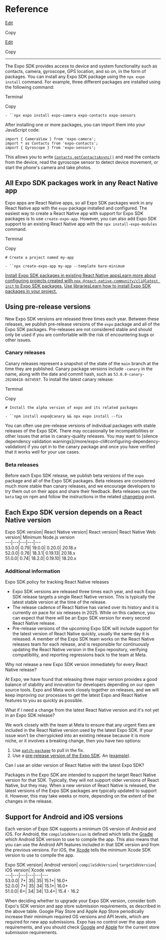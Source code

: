 # Reference

[Edit](https://github.com/expo/expo/edit/main/docs/pages/versions/v53.0.0/index.mdx)

Copy

[Edit](https://github.com/expo/expo/edit/main/docs/pages/versions/v53.0.0/index.mdx)

Copy

* * *

The Expo SDK provides access to device and system functionality such as
contacts, camera, gyroscope, GPS location, and so on, in the form of packages.
You can install any Expo SDK package using the `npx expo install` command. For
example, three different packages are installed using the following command:

Terminal

Copy

`- ``npx expo install expo-camera expo-contacts expo-sensors`

After installing one or more packages, you can import them into your
JavaScript code:

    
    
    import { CameraView } from 'expo-camera';
    import * as Contacts from 'expo-contacts';
    import { Gyroscope } from 'expo-sensors';
    

This allows you to write
[`Contacts.getContactsAsync()`](/versions/v53.0.0/sdk/contacts#contactsgetcontactsasynccontactquery)
and read the contacts from the device, read the gyroscope sensor to detect
device movement, or start the phone's camera and take photos.

## All Expo SDK packages work in any React Native app

Expo apps are React Native apps, so all Expo SDK packages work in any React
Native app with the `expo` package installed and configured. The easiest way
to create a React Native app with support for Expo SDK packages is to use
`create-expo-app`. However, you can also add Expo SDK support to an existing
React Native app with the `npx install-expo-modules` command.

Terminal

Copy

`# Create a project named my-app`

`- ``npx create-expo-app my-app --template bare-minimum`

[Install Expo SDK packages in existing React Native appsLearn more about
configuring projects created with `npx @react-native-community/cli@latest
init` to Expo SDK packages.](/bare/installing-expo-modules) [Use
librariesLearn how to install Expo SDK packages in your
project.](/workflow/using-libraries)

## Using pre-release versions

New Expo SDK versions are released three times each year. Between these
releases, we publish pre-release versions of the `expo` package and all of the
Expo SDK packages. Pre-releases are not considered stable and should only be
used if you are comfortable with the risk of encountering bugs or other
issues.

### Canary releases

Canary releases represent a snapshot of the state of the `main` branch at the
time they are published. Canary package versions include `-canary` in the
name, along with the date and commit hash, such as
`53.0.0-canary-20240418-8d74597`. To install the latest canary release:

Terminal

Copy

`# Install the alpha version of expo and its related packages`

`- ``npm install expo@canary && npx expo install --fix`

You can often use pre-release versions of individual packages with stable
releases of the Expo SDK. There may occasionally be incompatibilities or other
issues that arise in canary-quality releases. You may want to [silence
dependency validation warnings](/more/expo-cli#configuring-dependency-
validation) if you opt in to the canary package and once you have verified
that it works well for your use cases.

### Beta releases

Before each Expo SDK release, we publish beta versions of the `expo` package
and all of the Expo SDK packages. Beta releases are considered much more
stable than canary releases, and we encourage developers to try them out on
their apps and share their feedback. Beta releases use the `beta` tag on npm
and follow the instructions in the related
[changelog](https://expo.dev/changelog) post.

## Each Expo SDK version depends on a React Native version

Expo SDK version| React Native version| React version| React Native Web
version| Minimum Node.js version  
---|---|---|---|---  
53.0.0| 0.79| 19.0.0| 0.20.0| 20.18.x  
52.0.0| 0.76| 18.3.1| 0.19.13| 20.18.x  
51.0.0| 0.74| 18.2.0| 0.19.10| 18.20.x  
  
### Additional information

Expo SDK policy for tracking React Native releases

  * Expo SDK versions are released three times each year, and each Expo SDK release targets a single React Native version. This is typically the latest stable version at the time of the release.
  * The release cadence of React Native has varied over its history and it is currently on pace for six releases in 2025. While on this cadence, you can expect that there will be an Expo SDK version for every second React Native release.
  * Pre-release versions of the upcoming Expo SDK will include support for the latest version of React Native quickly, usually the same day it is released. A member of the Expo SDK team works on the React Native releases team for each release, and is responsible for continuously updating the React Native version in the Expo repository, verifying compatibility, and reporting regressions back to the team at Meta.

Why not release a new Expo SDK version immediately for every React Native
release?

At Expo, we have found that releasing three major version provides a good
balance of stability and innovation for developers depending on our open
source tools. Expo and Meta work closely together on releases, and we will
keep improving our processes to get the latest Expo and React Native features
to you as quickly as possible.

What if I need a change from the latest React Native version and it's not yet
in an Expo SDK release?

We work closely with the team at Meta to ensure that any urgent fixes are
included in the React Native version used by the latest Expo SDK. If your
issue won't be cherrypicked into an existing release because it is more niche,
or it involves a breaking change, then you have two options:

  1. Use [`patch-package`](https://github.com/ds300/patch-package) to pull in the fix.
  2. Use a [pre-release version of the Expo SDK](/versions/v53.0.0#using-pre-release-versions). An ([example](https://expo.dev/changelog/react-native-78)).

Can I use an older version of React Native with the latest Expo SDK?

Packages in the Expo SDK are intended to support the target React Native
version for that SDK. Typically, they will not support older versions of React
Native, but they may. When a new version of React Native is released, the
latest versions of the Expo SDK packages are typically updated to support it.
However, this may take weeks or more, depending on the extent of the changes
in the release.

## Support for Android and iOS versions

Each version of Expo SDK supports a minimum OS version of Android and iOS. For
Android, the `compileSdkVersion` is defined which tells the
[Gradle](https://developer.android.com/studio/build) which Android SDK version
to use to compile the app. This also means that you can use the Android API
features included in that SDK version and from the previous versions. For iOS,
the [Xcode](https://developer.apple.com/news/upcoming-requirements/) tells the
minimum Xcode SDK version to use to compile the app.

Expo SDK version| Android version| `compileSdkVersion`| `targetSdkVersion`|
iOS version| Xcode version  
---|---|---|---|---|---  
53.0.0| 7+| 35| 35| 15.1+| 16.0+  
52.0.0| 7+| 35| 34| 15.1+| 16.0+  
51.0.0| 6+| 34| 34| 13.4+| 15.4 - 16.2  
  
When deciding whether to upgrade your Expo SDK version, consider both Expo's
SDK version and app store submission requirements, as described in the above
table. Google Play Store and Apple App Store periodically increase their
minimum required OS versions and API levels, which are required for new app
submissions. Expo has no control over the app store requirements, and you
should check [Google](https://developer.android.com/studio/build) and
[Apple](https://developer.apple.com/news/upcoming-requirements/) for the
current store submission requirements.

